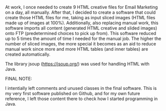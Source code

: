 At work, I once needed to create 9 HTML creative files for Email Marketing on a day, all manually. After that, I decided to create a software that could create those HTML files for me, taking as input sliced images (HTML files made up of images at 100%). Additionally, also replacing manual work, this software imports all content (generated HTML creative and slided images) onto FTP (predetermined choices to pick up from). This software reduced up to 5 times the amount of time I needed for the manual job. The higher the number of sliced images, the more special it becomes as an aid to reduce manual work since more and more HTML tables (and inner tables) are created automatically. 

The library jsoup (https://jsoup.org/) was used for handling HTML with Java.

FINAL NOTE: 

I intentially left comments and unused classes in the final software. This is my very first software published on Github, and for my own future reference, I left those content there to check how I started programming in Java.


